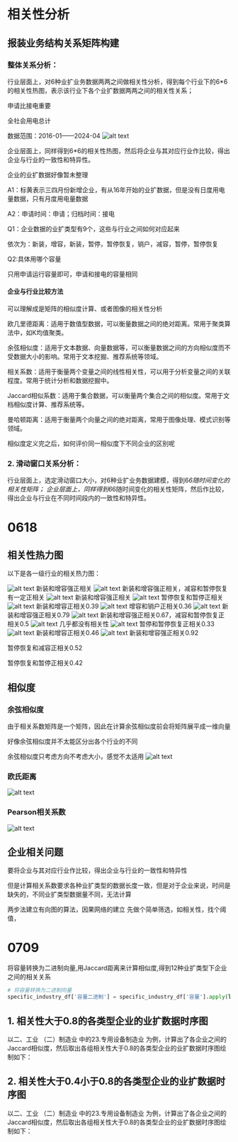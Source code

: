 # 相关性分析

## 报装业务结构关系矩阵构建

### 整体关系分析：

行业层面上，对6种业扩业务数据两两之间做相关性分析，得到每个行业下的6*6的相关性热图，表示该行业下各个业扩数据两两之间的相关性关系；

申请比接电重要

全社会用电总计

数据范围：2016-01——2024-04
![alt text](Figs/相关性热力图-全社会用电.png)

企业层面上，同样得到6*6的相关性热图，然后将企业与其对应行业作比较，得出企业与行业的一致性和特异性。

企业的业扩数据好像暂未整理

A1：标黄表示三四月份新增企业，有从16年开始的业扩数据，但是没有日度用电量数据，只有月度用电量数据

A2：申请时间：申请；归档时间：接电

Q1：企业数据的业扩类型有9个，这些与行业之间如何对应起来

依次为：新装，增容，新装，暂停，暂停恢复，销户，减容，暂停，暂停恢复

Q2:具体用哪个容量

只用申请运行容量即可，申请和接电的容量相同

#### 企业与行业比较方法

可以理解成是矩阵的相似度计算、或者图像的相关性分析

欧几里德距离：适用于数值型数据，可以衡量数据之间的绝对距离。常用于聚类算法中，如K均值聚类。

余弦相似度：适用于文本数据、向量数据等，可以衡量数据之间的方向相似度而不受数据大小的影响。常用于文本挖掘、推荐系统等领域。

相关系数：适用于衡量两个变量之间的线性相关性，可以用于分析变量之间的关联程度。常用于统计分析和数据挖掘中。

Jaccard相似系数：适用于集合数据，可以衡量两个集合之间的相似度。常用于文档相似度计算、推荐系统等。

曼哈顿距离：适用于衡量两个向量之间的绝对距离，常用于图像处理、模式识别等领域。


相似度定义完之后，如何评价同一相似度下不同企业的区别呢


### 2.  滑动窗口关系分析：
行业层面上，选定滑动窗口大小，对6种业扩业务数据建模，得到6*6随时间变化的相关性矩阵；
企业层面上，同样得到6*6随时间变化的相关性矩阵，然后作比较，得出企业与行业在不同时间段内的一致性和特异性。



# 0618

## 相关性热力图
以下是各一级行业的相关热力图：


![alt text](0618output/hangye_crs/Correlation_Matrix_of_全社会用电总计.png)
新装和增容强正相关
![alt text](0618output/hangye_crs/Correlation_Matrix_of_一、农、林、牧、渔业.png)
新装和增容强正相关，减容和暂停恢复有一定正相关
![alt text](0618output/hangye_crs/Correlation_Matrix_of_二、工业.png)
新装和增容强正相关
![alt text](0618output/hangye_crs/Correlation_Matrix_of_三、建筑业.png)
暂停恢复和暂停正相关
![alt text](0618output/hangye_crs/Correlation_Matrix_of_四、交通运输、仓储和邮政业.png)
新装和增容正相关0.39
![alt text](0618output/hangye_crs/Correlation_Matrix_of_五、信息传输、软件和信息技术服务业.png)
增容和销户正相关0.36
![alt text](0618output/hangye_crs/Correlation_Matrix_of_六、批发和零售业.png)
新装和增容强正相关0.79
![alt text](0618output/hangye_crs/Correlation_Matrix_of_七、住宿和餐饮业.png)
新装和增容强正相关0.67，减容和暂停恢复正相关0.5
![alt text](0618output/hangye_crs/Correlation_Matrix_of_八、金融业.png)
几乎都没有相关性
![alt text](0618output/hangye_crs/Correlation_Matrix_of_九、房地产业.png)
暂停和暂停恢复正相关0.33
![alt text](0618output/hangye_crs/Correlation_Matrix_of_十、租赁和商务服务业.png)
新装和增容正相关0.46
![alt text](0618output/hangye_crs/Correlation_Matrix_of_十一、公共服务及管理组织.png)
新装和增容强正相关0.92

暂停恢复和减容正相关0.52

暂停恢复和暂停正相关0.42
## 相似度



### 余弦相似度
由于相关系数矩阵是一个矩阵，因此在计算余弦相似度前会将矩阵展平成一维向量

好像余弦相似度并不太能区分出各个行业的不同

余弦相似度只考虑方向不考虑大小，感觉不太适用
![alt text](<0618output/Similarity/Industry Correlation Matrix Cosine Similarity.png>) 

### 欧氏距离
![alt text](<0618output/Similarity/Industry Correlation Matrix Euclidean Distance.png>) 

### Pearson相关系数
![alt text](<0618output/Similarity/Industry Correlation Matrix Pearson Similarity.png>)


## 企业相关问题

要将企业与其对应行业作比较，得出企业与行业的一致性和特异性

但是计算相关系数要求各种业扩类型的数据长度一致，但是对于企业来说，时间是缺失的，不同业扩类型数据量不同，无法计算



两步法建立有向图的算法，因果网络的建立
先做个简单筛选，如相关性，找个阈值，




# 0709

将容量转换为二进制向量,用Jaccard距离来计算相似度,得到12种业扩类型下企业之间的相关关系



```python
# 将容量转换为二进制向量
specific_industry_df['容量二进制'] = specific_industry_df['容量'].apply(lambda x: [1 if i > 0 else 0 for i in x])
```

## 1. 相关性大于0.8的各类型企业的业扩数据时序图
以二、工业  （二）制造业 中的23.专用设备制造业 为例，计算出了各企业之间的Jaccard相似度，然后取出各组相关性大于0.8的各类型企业的业扩数据时序图绘制如下：


## 2. 相关性大于0.4小于0.8的各类型企业的业扩数据时序图
以二、工业  （二）制造业 中的23.专用设备制造业 为例，计算出了各企业之间的Jaccard相似度，然后取出各组相关性大于0.8的各类型企业的业扩数据时序图绘制如下：



